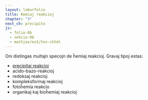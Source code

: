 ```yaml
---
layout: laborfolio
title: Kemiaj reakcioj
chapter: "3"
next_ch: precipito
js:
  - folio-0b
  - sekcio-0b 
  - mathjax/es5/tex-chtml
---
```


<!-- fundamentaj/bezonataj  nocioj

- unuoj: mol, mol/l, M (moloblo)...
- leĝo de masefiko, kevilibro, entalpio, teoremo de Hess 1+2...

-->

<!--
https://de.wikipedia.org/wiki/Chemische_Reaktion#Arten_von_Reaktionen
https://en.wikipedia.org/wiki/Chemical_reaction
-->

Oni distingas multajn specojn de ĥemiaj reakcioj. Gravaj tipoj estas:

- [precipitaj reakcioj](precipito)
- acido-bazo-reakcioj
- redoksaj reakcioj
- kompleksformaj reakcioj
- fotoĥemia reakcio
- organikaj kaj bioĥemiaj reakcioj
